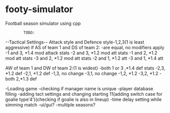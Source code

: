# footy-simulator
Football season simulator using cpp


            TODO:
--Tactical Settings--
Attack style and Defence style-1,2,3(1 is least aggressive)
if AS of team 1 and DS of team 2:
-are equal, no modifiers apply
-1 and 3, *1.4 mod attack stats
-2 and 3, *1.2 mod att stats
-1 and 2, *1.2 mod att stats
-3 and 2, *1.2 mod att stats
-2 and 1, *1.2 att
-3 and 1, *1.4 att

AW of team 1 and DW of team 2:(1 is widest)
-both 1 or 3 ,*1.4 def stats
-2,3, *1.2 def
-2,1, *1.2 def
-1,3, no change
-3,1, no change
-1,2, *1.2
-3,2, *1.2
-both 2,*1.3 def


-Loading game
-checking if manager name is unique
-player database filling
-adding tact settings and changing starting 11(adding switch case for goalie type'4')(checking if goalie is also in lineup)
-time delay setting while simming match
-ui/gui?
-multiple seasons?
